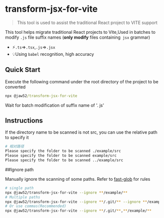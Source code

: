 # transform-jsx-for-vite

> This tool is used to assist the traditional React project to VITE support

This tool helps migrate traditional React projects to Vite,Used in batches to modify `.js` file suffix names (**only modify** files containing` jsx` grammar)

- ⚡️`.ts`=>`.tsx`,`.js`=>`.jsx`
- 💡Using `babel` recognition, high accuracy

## Quick Start

Execute the following command under the root directory of the project to be converted

```cmd
npx @jaw52/transform-jsx-for-vite
```

Wait for batch modification of suffix name of '. js'

## Instructions

If the directory name to be scanned is not src, you can use the relative path to specify it

```bash
# 相对路径
Please specify the folder to be scanned ./example/src
Please specify the folder to be scanned example/src
Please specify the folder to be scanned ../example/src
```

##Ignore path

Manually ignore the scanning of some paths. Refer to [fast-glob](https://github.com/mrmlnc/fast-glob#readme) for rules

```bash
# single path
npx @jaw52/transform-jsx-for-vite --ignore **/example/**
# Multiple paths
npx @jaw52/transform-jsx-for-vite --ignore **/.git/** --ignore **/example/**
# Or use commas(Recommended)
npx @jaw52/transform-jsx-for-vite --ignore **/.git/**,**/example/**
```